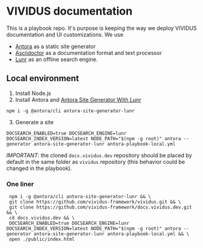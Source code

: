# VIVIDUS documentation

This is a playbook repo. It's purpose is keeping the way we deploy VIVIDUS documentation and UI customizations.
We use
- [Antora](https://docs.antora.org/) as a static site generator
- [Asciidoctor](https://asciidoctor.org/docs/) as a documentation format and text processor
- [Lunr](https://lunrjs.com/) as an offline search engine.

## Local environment

1. Install Node.js
1. Install Antora and [Antora Site Generator With Lunr](https://github.com/Mogztter/antora-site-generator-lunr)
```shell
npm i -g @antora/cli antora-site-generator-lunr
```
3. Generate a site
```shell
DOCSEARCH_ENABLED=true DOCSEARCH_ENGINE=lunr DOCSEARCH_INDEX_VERSION=latest NODE_PATH="$(npm -g root)" antora --generator antora-site-generator-lunr antora-playbook-local.yml
```

*IMPORTANT*: the cloned `docs.vividus.dev` repository should be placed by default in the same folder as `vividus` repository (this behavior could be changed in the playbook).

### One liner
```shell
 npm i -g @antora/cli antora-site-generator-lunr && \  
 git clone https://github.com/vividus-framework/vividus.git && \   
 git clone https://github.com/vividus-framework/docs.vividus.dev.git && \   
 cd docs.vividus.dev && \
 DOCSEARCH_ENABLED=true DOCSEARCH_ENGINE=lunr DOCSEARCH_INDEX_VERSION=latest NODE_PATH="$(npm -g root)" antora --generator antora-site-generator-lunr antora-playbook-local.yml && \  
 open ./public/index.html
 ```
